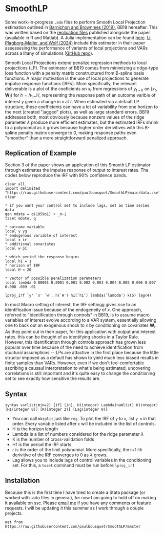 # SmoothLP

Some work-in-progress `.ado` files to perform Smooth Local Projection estimation outlined in [Barnichon and Brownlees (2019)](https://www.mitpressjournals.org/doi/abs/10.1162/rest_a_00778), BB19 hereafter. This was written based on the [replication files](https://dataverse.harvard.edu/dataset.xhtml?persistentId=doi:10.7910/DVN/8KQJBJ) published alongside the paper (available in R and Matlab). A Julia implementation can be found [here](https://github.com/justinjjlee/SmoothLocalProjections.jl). [Li, Plagborg-Møller, and Wolf (2024)](https://www.sciencedirect.com/science/article/pii/S030440762400068X?via%3Dihub) include this estimator in their paper assessesing the performance of variants of local projections and VARs across a litany of simulations ([GitHub repo](https://github.com/dake-li/lp_var_simul)). 

Smooth Local Projections extend penalize regression methods to local projections (LP). The estimator of BB19 comes from minimizing a ridge-type loss function with a penalty matrix constructured from B-spline basis functions. A major motivation is the use of local projections to generate impulse response functions (IRFs). More specifically, the relevant deliverable is a plot of the coeficients on $x_t$ from regressions of $y_{t+h}$ on $(x_t,\boldsymbol{W}_t)$ for $h=h_1...H$, representing the response path of an outcome varible of interest $y$ given a change in $x$ at $t$. When estimated via a default LP structure, these coefficients can have a lot of variability from one horizon to the next (created "jagged" plots), as well as large standard errors. BB19 addresses both, most obviously because nonzero values of the ridge parameter $\lambda$ produce more efficient estimates, but the estimated IRFs shrink to a polynomial as $\lambda$ grows because higher order derivitives with this B-spline penalty matrix converge to 0, making response paths even "smoother" than a more straightforward penalized approach. 

## Replication of Example

Section 3 of the paper shows an application of this Smooth LP estimator through estimates the impulse response of output to interest rates. The codes below reproduce the IRF with 90% confidence bands. 

```
clear all
import delimited "https://raw.githubusercontent.com/paulbousquet/SmoothLP/main/data.csv", clear

* if you want your control set to include lags, set as time series data
gen mdate = q(1959q1) + _n-1
tsset mdate, q

* outcome variable 
local y yg
* endogenous variable of interest 
local x ir
* additional covariates 
local w pi 

* which period the response begins 
local h1 = 1
* horizon of IRF 
local H = 20

* Vector of possible penalization parameters 
local lambda 0.00001 0.0001 0.001 0.002 0.003 0.004 0.005 0.006 0.007 0.008 .009 .01

lproj_irf `y' `x' `w', h(`H') h1(`h1') lambda(`lambda') k(5) lag(4)

```
In most Macro setting of interest, the IRF settingg gives rise to an identification issue because of the endogeneity of $x$. One approach, referred to "identification through controls" in BB19, is to assume macro variables of interest evolve according to a VAR system, essentially allowing one to back out an exogenous shock to $x$ by conditioning on covariates $\boldsymbol{W}_t$. As they point out in their paper, for this application with output and interest rates, this can be thought of as identifying shocks in a Taylor Rule. However, this identification through controls approach has grown less popular over time because of the need to achieve identification from stuctural assumptions -- LPs are attactive in the first place because the little structur imposed as a default has shown to yield much less biased results in finite samples than VARs. However, even if we don't feel comfortable ascribing a causaul interpretation to what's being estimated, uncovering correlations is still important and it's quite easy to change the conditioning set to see exactly how sensitive the results are. 

## Syntax 

```
syntax varlist(min=2) [if] [in], H(integer) Lambda(numlist) K(integer) [H1(integer 0)] [R(integer 2)] [Lag(integer 0)]

```
* You can call `mksplit` just like `reg`. To plot the IRF of `y` to `x`, list `y x` in that order. Every variable listed after `x` will be included in the list of controls.
* H is the horizon length
* Lambda is a list of numbers considered for the ridge parameter $\lambda$ 
* K is the number of cross-validation folds
* H1 is the period the IRF starts
* r is the order of the limit polynomial. More specifically, the r+1-th derivitive of the IRF converges to 0 as $\lambda$ grows.
* Lag allows you to include lags of control variables in the conditioning set. For this, a `tsset` command must be run before `lproj_irf`

 
 ## Installation

 Because this is the first time I have tried to create a Stata package (or worked with .ado files in general), for now I am going to hold off on making it available on ssc. Please [email me](mailto:ptb8zf@virginia.edu) if you have any comments or feature requests. I will be updating it this summer as I work through a couple projects. 

 ```
net from https://raw.githubusercontent.com/paulbousquet/SmoothLP/master 
```
